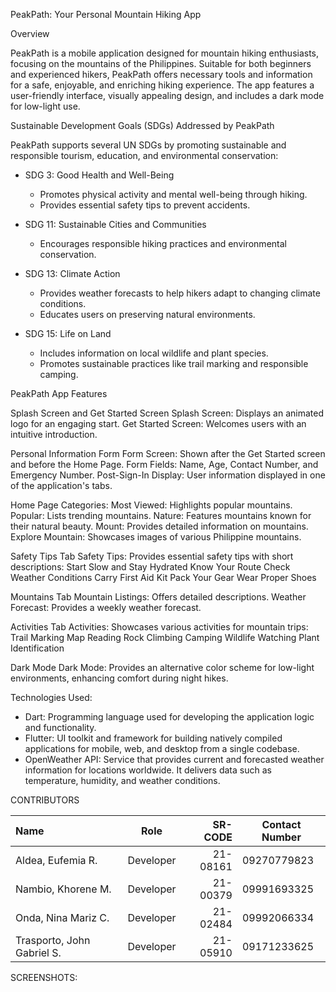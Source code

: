 PeakPath: Your Personal Mountain Hiking App

Overview

PeakPath is a mobile application designed for mountain hiking enthusiasts, focusing on the mountains of the Philippines. Suitable for both beginners and experienced hikers, PeakPath offers necessary tools and information for a safe, enjoyable, and enriching hiking experience. The app features a user-friendly interface, visually appealing design, and includes a dark mode for low-light use.

Sustainable Development Goals (SDGs) Addressed by PeakPath

PeakPath supports several UN SDGs by promoting sustainable and responsible tourism, education, and environmental conservation:

- SDG 3: Good Health and Well-Being
  - Promotes physical activity and mental well-being through hiking.
  - Provides essential safety tips to prevent accidents.

- SDG 11: Sustainable Cities and Communities
  - Encourages responsible hiking practices and environmental conservation.

- SDG 13: Climate Action
  - Provides weather forecasts to help hikers adapt to changing climate conditions.
  - Educates users on preserving natural environments.

- SDG 15: Life on Land
  - Includes information on local wildlife and plant species.
  - Promotes sustainable practices like trail marking and responsible camping.

PeakPath App Features

Splash Screen and Get Started Screen
Splash Screen: Displays an animated logo for an engaging start.
Get Started Screen: Welcomes users with an intuitive introduction.

Personal Information Form
Form Screen: Shown after the Get Started screen and before the Home Page.
Form Fields: Name, Age, Contact Number, and Emergency Number.
Post-Sign-In Display: User information displayed in one of the application's tabs.

Home Page
Categories:
Most Viewed: Highlights popular mountains.
Popular: Lists trending mountains.
Nature: Features mountains known for their natural beauty.
Mount: Provides detailed information on mountains.
Explore Mountain: Showcases images of various Philippine mountains.

Safety Tips Tab
Safety Tips: Provides essential safety tips with short descriptions:
Start Slow and Stay Hydrated
Know Your Route
Check Weather Conditions
Carry First Aid Kit
Pack Your Gear
Wear Proper Shoes

Mountains Tab
Mountain Listings: Offers detailed descriptions.
Weather Forecast: Provides a weekly weather forecast.

Activities Tab
Activities: Showcases various activities for mountain trips:
Trail Marking
Map Reading
Rock Climbing
Camping
Wildlife Watching
Plant Identification

Dark Mode
Dark Mode: Provides an alternative color scheme for low-light environments, enhancing comfort during night hikes.

Technologies Used: 

- Dart: Programming language used for developing the application logic and functionality. 
- Flutter: UI toolkit and framework for building natively compiled applications for mobile, web, and desktop from a single codebase. 
- OpenWeather API: Service that provides current and forecasted weather information for locations worldwide. It delivers data such as temperature, humidity, and weather conditions.




CONTRIBUTORS

| Name         | Role            | SR-CODE       | Contact Number  |
|:-------------|:---------------:|--------------:|-----------------|
| Aldea, Eufemia R.| Developer   | 21-08161       | 09270779823    |
| Nambio, Khorene M.| Developer  | 21-00379       | 09991693325    |
| Onda, Nina Mariz C.| Developer| 21-02484       | 09992066334     |
| Trasporto, John Gabriel S.| Developer| 21-05910 | 09171233625 |

SCREENSHOTS: 



